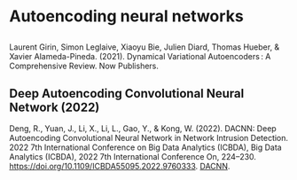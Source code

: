 # Autoencoding neural networks

##

Laurent Girin, Simon Leglaive, Xiaoyu Bie, Julien Diard, Thomas Hueber, & Xavier Alameda-Pineda. (2021). Dynamical Variational Autoencoders : A Comprehensive Review. Now Publishers.


## Deep Autoencoding Convolutional Neural Network (2022)

Deng, R., Yuan, J., Li, X., Li, L., Gao, Y., & Kong, W. (2022). DACNN: Deep Autoencoding Convolutional Neural Network in Network Intrusion Detection. 2022 7th International Conference on Big Data Analytics (ICBDA), Big Data Analytics (ICBDA), 2022 7th International Conference On, 224–230. https://doi.org/10.1109/ICBDA55095.2022.9760333. [DACNN](DACNN.pdf).